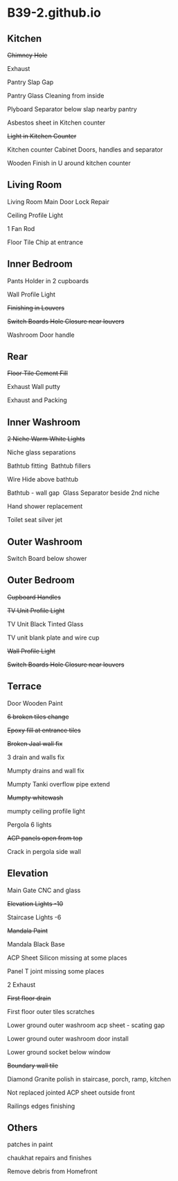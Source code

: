 # B39-2.github.io

## Kitchen
~~Chimney Hole~~

Exhaust

Pantry Slap Gap

Pantry Glass Cleaning from inside

Plyboard Separator below slap nearby pantry

Asbestos sheet in Kitchen counter

~~Light in Kitchen Counter~~

Kitchen counter Cabinet Doors, handles and separator

Wooden Finish in U around kitchen counter


## Living Room

Living Room Main Door Lock Repair

Ceiling Profile Light

1 Fan Rod 

Floor Tile Chip at entrance


## Inner Bedroom

Pants Holder in 2 cupboards

Wall Profile Light

~~Finishing in Louvers~~

~~Switch Boards Hole Closure near louvers~~

Washroom Door handle



## Rear

~~Floor Tile Cement Fill~~

Exhaust Wall putty

Exhaust and Packing


## Inner Washroom

~~2 Niche Warm White Lights~~

Niche glass separations

Bathtub fitting 
Bathtub fillers

Wire Hide above bathtub

Bathtub - wall gap 
Glass Separator beside 2nd niche

Hand shower replacement

Toilet seat silver jet


## Outer Washroom

Switch Board below shower


## Outer Bedroom

~~Cupboard Handles~~

~~TV Unit Profile Light~~

TV Unit Black Tinted Glass

TV unit blank plate and wire cup

~~Wall Profile Light~~

~~Switch Boards Hole Closure near louvers~~


## Terrace

Door Wooden Paint

~~6 broken tiles change~~

~~Epoxy fill at entrance tiles~~

~~Broken Jaal wall fix~~

3 drain and walls fix

Mumpty drains and wall fix

Mumpty Tanki overflow pipe extend

~~Mumpty whitewash~~

mumpty ceiling profile light

Pergola 6 lights

~~ACP panels open from top~~

Crack in pergola side wall



## Elevation

Main Gate CNC and glass

~~Elevation Lights -10~~

Staircase Lights -6

~~Mandala Paint~~

Mandala Black Base

ACP Sheet Silicon missing at some places

Panel T joint missing some places

2 Exhaust

~~First floor drain~~

First floor outer tiles scratches

Lower ground outer washroom acp sheet - scating gap

Lower ground outer washroom door install

Lower ground socket below window

~~Boundary wall tile~~

Diamond Granite polish in staircase, porch, ramp, kitchen

Not replaced jointed ACP sheet outside front

Railings edges finishing 



## Others

patches in paint

chaukhat repairs and finishes

Remove debris from Homefront